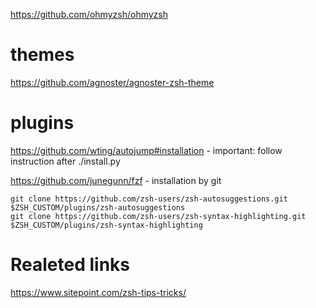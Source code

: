 https://github.com/ohmyzsh/ohmyzsh

# themes
https://github.com/agnoster/agnoster-zsh-theme

# plugins
https://github.com/wting/autojump#installation - important: follow instruction after ./install.py

https://github.com/junegunn/fzf - installation by git

```
git clone https://github.com/zsh-users/zsh-autosuggestions.git $ZSH_CUSTOM/plugins/zsh-autosuggestions
git clone https://github.com/zsh-users/zsh-syntax-highlighting.git $ZSH_CUSTOM/plugins/zsh-syntax-highlighting
```


# Realeted links

https://www.sitepoint.com/zsh-tips-tricks/
